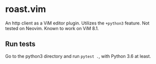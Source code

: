 # roast.vim

An http client as a ViM editor plugin. Utilizes the `+python3` feature. Not tested on Neovim. Known to work on ViM 8.1.

## Run tests

Go to the python3 directory and run `pytest .`, with Python 3.6 at least.
